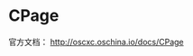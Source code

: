 <h1>CPage</h1>
<div>官方文档： <a href="http://oscxc.oschina.io/docs/CPage">http://oscxc.oschina.io/docs/CPage</a></div>
